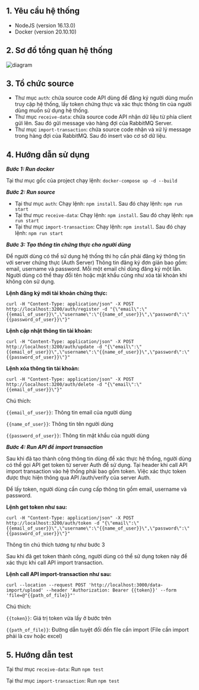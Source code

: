 ## **1. Yêu cầu hệ thống**
- NodeJS (version 16.13.0)
- Docker (version 20.10.10)

## **2. Sơ đồ tổng quan hệ thống**
![diagram](https://user-images.githubusercontent.com/54698417/142372447-08ca75fd-14bf-4661-929d-eb8286124b42.png)

## **3. Tổ chức source**
- Thư mục ```auth```: chứa source code API dùng để đăng ký người dùng muốn truy cập hệ thống, lấy token chứng thực và xác thực thông tin của người dùng muốn sử dụng hệ thống.
- Thư mục ```receive-data```: chứa source code API nhận dữ liệu từ phía client gửi lên. Sau đó gửi message vào hàng đợi của RabbitMQ Server.
- Thư mục ```import-transaction```: chứa source code nhận và xử lý message trong hàng đợi của RabbitMQ. Sau đó insert vào cơ sở dữ liệu.

## **4. Hướng dẫn sử dụng**

**_Bước 1: Run docker_**

Tại thư mục gốc của project chạy lệnh: ```docker-compose up -d --build```

**_Bước 2: Run source_**
+ Tại thư mục ```auth```: Chạy lệnh: ```npm install```. Sau đó chạy lệnh: ```npm run start```
+ Tại thư mục ```receive-data```: Chạy lệnh: ```npm install```. Sau đó chạy lệnh: ```npm run start```
+ Tại thư mục ```import-transaction```: Chạy lệnh: ```npm install```. Sau đó chạy lệnh: ```npm run start```

**_Bước 3: Tạo thông tin chứng thực cho người dùng_**

Để người dùng có thể sử dụng hệ thống thì họ cần phải đăng ký thông tin với server chứng thực (Auth Server)
Thông tin đăng ký đơn giản bao gồm: email, username và password. Mỗi một email chỉ dùng đăng ký một lần. Người dùng có thể thay đổi tên hoặc mật khẩu cũng như xóa tài khoản khi không còn sử dụng.

**Lệnh đăng ký mới tài khoản chứng thực:**

```
curl -H "Content-Type: application/json" -X POST http://localhost:3200/auth/register -d "{\"email\":\"{{email_of_user}}\",\"username\":\"{{name_of_user}}\",\"password\":\"{{password_of_user}}\"}"
```
**Lệnh cập nhật thông tin tài khoản:**

```
curl -H "Content-Type: application/json" -X POST http://localhost:3200/auth/update -d "{\"email\":\"{{email_of_user}}\",\"username\":\"{{name_of_user}}\",\"password\":\"{{password_of_user}}\"}"
```
**Lệnh xóa thông tin tài khoản:**

```
curl -H "Content-Type: application/json" -X POST http://localhost:3200/auth/delete -d "{\"email\":\"{{email_of_user}}\"}"
```

Chú thích:

```{{email_of_user}}```: Thông tin email của người dùng

```{{name_of_user}}```: Thông tin tên người dùng

```{{password_of_user}}```: Thông tin mật khẩu của người dùng

**_Bước 4: Run API để import transaction_**

Sau khi đã tạo thành công thông tin dùng để xác thực hệ thống, người dùng có thể gọi API get token từ server Auth để sử dụng. Tại header khi call API import transaction vào hệ thống phải bao gồm token. Việc xác thực token được thực hiện thông qua API /auth/verify của server Auth.

Để lấy token, người dùng cần cung cấp thông tin gồm email, username và password. 

**Lệnh get token như sau:**

```
curl -H "Content-Type: application/json" -X POST http://localhost:3200/auth/token -d "{\"email\":\"{{email_of_user}}\",\"username\":\"{{name_of_user}}\",\"password\":\"{{password_of_user}}\"}"
```

Thông tin chú thích tương tự như bước 3

Sau khi đã get token thành công, người dùng có thể sử dụng token này để xác thực khi call API import transaction. 

**Lệnh call API import-transaction như sau:**

```
curl --location --request POST 'http://localhost:3000/data-import/upload' --header 'Authorization: Bearer {{token}}' --form 'file=@"{{path_of_file}}"'
```

Chú thích:

```{{token}}```: Giá trị token vừa lấy ở bước trên

```{{path_of_file}}```: Đường dẫn tuyệt đối đến file cần import (File cần import phải là csv hoặc excel)

## **5. Hướng dẫn test**

Tại thư mục ```receive-data```: Run ```npm test```

Tại thư mục ```import-transaction```: Run ```npm test```
